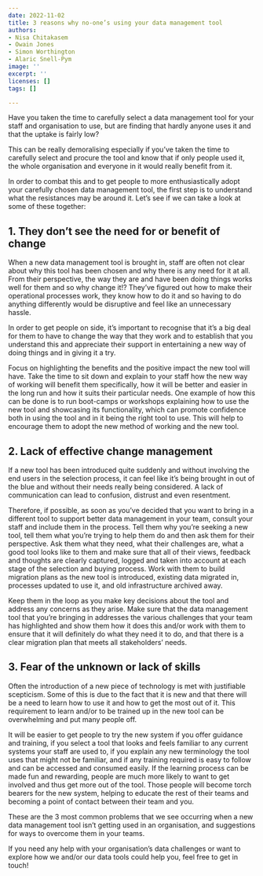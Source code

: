 ```yaml
---
date: 2022-11-02
title: 3 reasons why no-one’s using your data management tool
authors:
- Nisa Chitakasem
- Owain Jones
- Simon Worthington
- Alaric Snell-Pym
image: ''
excerpt: ''
licenses: []
tags: []

---
```

Have you taken the time to carefully select a data management tool for your staff and organisation to use, but are finding that hardly anyone uses it and that the uptake is fairly low?

This can be really demoralising especially if you’ve taken the time to carefully select and procure the tool and know that if only people used it, the whole organisation and everyone in it would really benefit from it.

In order to combat this and to get people to more enthusiastically adopt your carefully chosen data management tool, the first step is to understand what the resistances may be around it. Let’s see if we can take a look at some of these together:

## 1. They don’t see the need for or benefit of change

When a new data management tool is brought in, staff are often not clear about why this tool has been chosen and why there is any need for it at all. From their perspective, the way they are and have been doing things works well for them and so why change it!? They’ve figured out how to make their operational processes work, they know how to do it and so having to do anything differently would be disruptive and feel like an unnecessary hassle.

In order to get people on side, it’s important to recognise that it’s a big deal for them to have to change the way that they work and to establish that you understand this and appreciate their support in entertaining a new way of doing things and in giving it a try.

Focus on highlighting the benefits and the positive impact the new tool will have. Take the time to sit down and explain to your staff how the new way of working will benefit them specifically, how it will be better and easier in the long run and how it suits their particular needs. One example of how this can be done is to run boot-camps or workshops explaining how to use the new tool and showcasing its functionality, which can promote confidence both in using the tool and in it being the right tool to use. This will help to encourage them to adopt the new method of working and the new tool.

## 2. Lack of effective change management

If a new tool has been introduced quite suddenly and without involving the end users in the selection process, it can feel like it’s being brought in out of the blue and without their needs really being considered. A lack of communication can lead to confusion, distrust and even resentment.

Therefore, if possible, as soon as you’ve decided that you want to bring in a different tool to support better data management in your team, consult your staff and include them in the process. Tell them why you’re seeking a new tool, tell them what you’re trying to help them do and then ask them for their perspective. Ask them what they need, what their challenges are, what a good tool looks like to them and make sure that all of their views, feedback and thoughts are clearly captured, logged and taken into account at each stage of the selection and buying process. Work with them to build migration plans as the new tool is introduced, existing data migrated in, processes updated to use it, and old infrastructure archived away.

Keep them in the loop as you make key decisions about the tool and address any concerns as they arise. Make sure that the data management tool that you’re bringing in addresses the various challenges that your team has highlighted and show them how it does this and/or work with them to ensure that it will definitely do what they need it to do, and that there is a clear migration plan that meets all stakeholders’ needs.

## 3. Fear of the unknown or lack of skills

Often the introduction of a new piece of technology is met with justifiable scepticism. Some of this is due to the fact that it is new and that there will be a need to learn how to use it and how to get the most out of it. This requirement to learn and/or to be trained up in the new tool can be overwhelming and put many people off.

It will be easier to get people to try the new system if you offer guidance and training, if you select a tool that looks and feels familiar to any current systems your staff are used to, if you explain any new terminology the tool uses that might not be familiar, and if any training required is easy to follow and can be accessed and consumed easily. If the learning process can be made fun and rewarding, people are much more likely to want to get involved and thus get more out of the tool. Those people will become torch bearers for the new system, helping to educate the rest of their teams and becoming a point of contact between their team and you.

These are the 3 most common problems that we see occurring when a new data management tool isn’t getting used in an organisation, and suggestions for ways to overcome them in your teams.

If you need any help with your organisation’s data challenges or want to explore how we and/or our data tools could help you, feel free to get in touch!